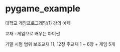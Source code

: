 # pygame_example
대학교 게임프로그래밍(1) 강의 예제

교재 : 게임으로 배우는 파이썬

기말 시험 범위 보조교재 11, 12장
              주교재   1 ~ 6장 + 게임 5개